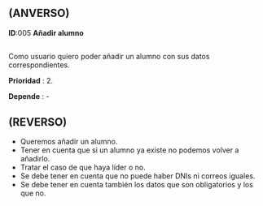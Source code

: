 ## (ANVERSO)

**ID**:005 **Añadir alumno**

##

Como usuario quiero poder añadir un alumno con sus datos correspondientes.

**Prioridad** : 2.

**Depende** : -

##

## (REVERSO)

* Queremos añadir un alumno.
* Tener en cuenta que si un alumno ya existe no podemos volver a añadirlo.
* Tratar el caso de que haya líder o no.
* Se debe tener en cuenta que no puede haber DNIs ni correos iguales.
* Se debe tener en cuenta también los datos que son obligatorios y los que no.


